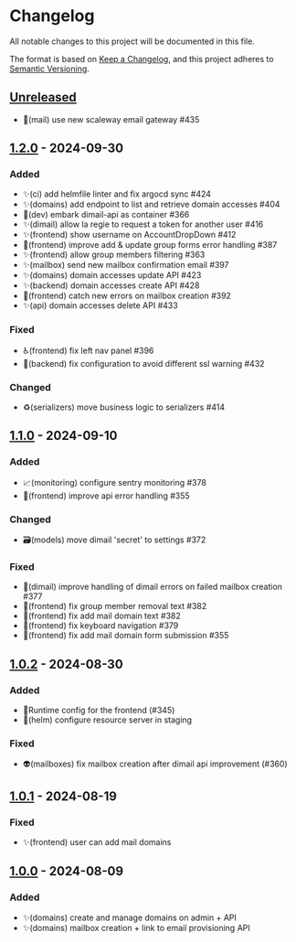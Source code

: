 # Changelog

All notable changes to this project will be documented in this file.

The format is based on [Keep a Changelog](https://keepachangelog.com/en/1.0.0),
and this project adheres to
[Semantic Versioning](https://semver.org/spec/v2.0.0.html).

## [Unreleased]

- 🔧(mail) use new scaleway email gateway #435 


## [1.2.0] - 2024-09-30


### Added

- ✨(ci) add helmfile linter and fix argocd sync #424 
- ✨(domains) add endpoint to list and retrieve domain accesses #404
- 🍱(dev) embark dimail-api as container #366
- ✨(dimail) allow la regie to request a token for another user #416
- ✨(frontend) show username on AccountDropDown #412
- 🥅(frontend) improve add & update group forms error handling #387
- ✨(frontend) allow group members filtering #363
- ✨(mailbox) send new mailbox confirmation email #397
- ✨(domains) domain accesses update API #423
- ✨(backend) domain accesses create API #428
- 🥅(frontend) catch new errors on mailbox creation #392
- ✨(api) domain accesses delete API #433

### Fixed

- ♿️(frontend) fix left nav panel #396
- 🔧(backend) fix configuration to avoid different ssl warning #432 

### Changed

- ♻️(serializers) move business logic to serializers #414 

## [1.1.0] - 2024-09-10

### Added

- 📈(monitoring) configure sentry monitoring #378
- 🥅(frontend) improve api error handling #355

### Changed

- 🗃️(models) move dimail 'secret' to settings #372 

### Fixed

- 🐛(dimail) improve handling of dimail errors on failed mailbox creation #377
- 💬(frontend) fix group member removal text #382
- 💬(frontend) fix add mail domain text #382
- 🐛(frontend) fix keyboard navigation #379
- 🐛(frontend) fix add mail domain form submission #355

## [1.0.2] - 2024-08-30

### Added

- 🔧Runtime config for the frontend (#345)
- 🔧(helm) configure resource server in staging

### Fixed 

- 👽️(mailboxes) fix mailbox creation after dimail api improvement (#360)

## [1.0.1] - 2024-08-19

### Fixed

- ✨(frontend) user can add mail domains

## [1.0.0] - 2024-08-09

### Added

- ✨(domains) create and manage domains on admin + API
- ✨(domains) mailbox creation + link to email provisioning API

[unreleased]: https://github.com/numerique-gouv/people/compare/v1.2.0...main
[1.2.0]: https://github.com/numerique-gouv/people/releases/v1.2.0
[1.1.0]: https://github.com/numerique-gouv/people/releases/v1.1.0
[1.0.2]: https://github.com/numerique-gouv/people/releases/v1.0.2
[1.0.1]: https://github.com/numerique-gouv/people/releases/v1.0.1
[1.0.0]: https://github.com/numerique-gouv/people/releases/v1.0.0
